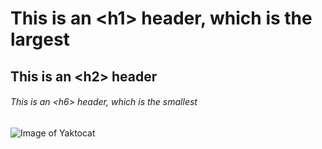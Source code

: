 # This is an \<h1\> header, which is the largest
## This is an \<h2\> header
###### This is an \<h6\> header, which is the smallest


![Image of Yaktocat](https://octodex.github.com/images/yaktocat.png)

